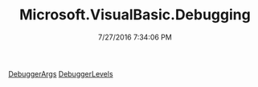 ﻿---
title: Microsoft.VisualBasic.Debugging
date: 7/27/2016 7:34:06 PM
---

[DebuggerArgs](T-Microsoft.VisualBasic.Debugging.DebuggerArgs.html)
[DebuggerLevels](T-Microsoft.VisualBasic.Debugging.DebuggerLevels.html)

